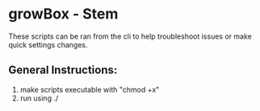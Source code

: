 # growBox - Stem
These scripts can be ran from the cli to help troubleshoot issues or make quick settings changes.

## General Instructions:
1. make scripts executable with "chmod +x" 
2. run using ./<script name>


## Options:
#### readgpio.gbstem.js: 
**Reads Gpio pin's current state**
* --gpio - Please enter a valid --gpio <GPIO.BMC> number 

Example: 
```
./readgpio.gbstem.js --gpio 5
```

#### relaycontrol.gbstem.js: 
**Change Gpio pin's current state. Mainly for relays.** 
* --gpio - Please enter a valid --gpio <GPIO.BMC> number 
* --task - Please enter a valid --task on|off 

Example: 
```
./readgpio.gbstem.js --gpio 5 --task on
```

#### sysstatmessages.gbstem.js: 
**Write system status information to the main console window. /dev/tty1**

Example:
```
./sysstatmessages.gbstem.js --gpio 18 --cli 1 --file ./reading.json
```
Output:
```
growBox - Stem (Environmental Control System) 

Current Time: Tue, May 14, 2019, 3:06:44 AM EDT 
Hostname: raspberrypi 
Uptime: 23 Mins
Total Momory: 972 MBs

Disk Usage: 
 -Path: / 
 --Free: 57.23 GBs
 --Total: 59.75 GBs
 --Used: 4%

Network Interface Information:
 -Name: eth0: 
 --MAC: b8:27:eb:a3:18:51 
 --Address 0: 10.201.1.11/24 
 --Address 1: 2001:5b8:3:0:1a8a:d598:1e01:6025/64 
 --Address 2: fe80::afb7:ca2f:f41a:2256/64 
undefined


Task Info:
 -growBox - Root (Task Master):
 --Name: root-1fPUas 
 --IP Address: 19.168.1.1 
 --Last Communication: Thu, May 2, 2019, 2:02:51 AM EDT 

Current Tasks:
 -Water: Reservoir Valve Open
 -Light: On
 -Air: On - Cooling to 72 F

Scheduled Tasks:
 -Water: Irrigation - On - Tue, May 14, 2019, 3:06:44 AM EDT 
 -Light: Off - Tue, May 14, 2019, 3:06:44 AM EDT 
```

#### waterflowmonitor.gbstem.js:
**CLI script to monitor water flow.**
* --gpio <GPIO BMC Pin number> - required
* --cli 1 - optional and only takes effect if value is 1 - outputs JSON obj to console
* --file <path to file> - optionla must be a valid and writable path to output JSON obj
 Returns:  Writes JSON content to file and/or console. (Wish I didnt have to do this but my current skills/knowledge is limited)

Example:
```
./waterflowmonitor.gbstem.js --gpio 18 --cli 1 --file ./reading.json
```
 Output:
```
        { constant: 0.1,
	startTime: '1557815480',
	now: '1557815481',
	rateCount: 64,
	totalCount: 64,
	flowRate: '0.11',
	time: 0 }
```
